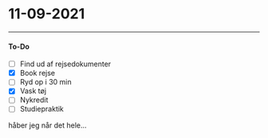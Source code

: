 # 11-09-2021
---

#### To-Do
- [ ] Find ud af rejsedokumenter
- [x] Book rejse
- [ ] Ryd op i 30 min
- [x] Vask tøj
- [ ]  Nykredit
- [ ]  Studiepraktik

håber jeg når det hele...









